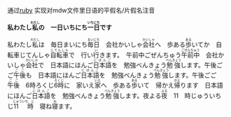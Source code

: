 通过[ruby](https://www.w3.org/TR/2001/REC-ruby-20010531/) 实现对mdw文件里日语的平假名/片假名注音

​							                              	**私わたし<ruby><rb>私</rb><rt>わたし</rt></ruby>の　一日いちにち<ruby><rb>一日</rb><rt>いちにち</rt></ruby>です**

​	私わたし<ruby><rb>私</rb><rt>わたし</rt></ruby>は　毎日まいにち<ruby><rb>毎日</rb><rt>まいにち</rt></ruby>　会社かいしゃ<ruby><rb>会社</rb><rt>かいしゃ</rt></ruby>へ　歩ある<ruby><rb>歩</rb><rt>ある</rt></ruby>いてか　自転車じてんしゃ<ruby><rb>自転車</rb><rt>じてんしゃ</rt></ruby>で　行い<ruby><rb>行</rb><rt>い</rt></ruby>きます。　午前中ごぜんちゅう<ruby><rb>午前中</rb><rt>ごぜんちゅう</rt></ruby>　会社かいしゃ<ruby><rb>会社</rb><rt>かいしゃ</rt></ruby>で　日本語にほんご<ruby><rb>日本語</rb><rt>にほんご</rt></ruby>を　勉強べんきょう<ruby><rb>勉強</rb><rt>べんきょう</rt></ruby>します。午後ごご<ruby><rb>午後</rb><rt>ごご</rt></ruby>も　日本語にほんご<ruby><rb>日本語</rb><rt>にほんご</rt></ruby>を　勉強べんきょう<ruby><rb>勉強</rb><rt>べんきょう</rt></ruby>します。午後ごご<ruby><rb>午後</rb><rt>ごご</rt></ruby>　6時ろくじ<ruby><rb>6時</rb><rt>ろくじ</rt></ruby>に　家いえ<ruby><rb>家</rb><rt>いえ</rt></ruby>へ　歩ある<ruby><rb>歩</rb><rt>ある</rt></ruby>いて　帰かえ<ruby><rb>帰</rb><rt>かえ</rt></ruby>ります　日本語にほんご<ruby><rb>日本語</rb><rt>にほんご</rt></ruby>を　勉強べんきょう<ruby><rb>勉強</rb><rt>べんきょう</rt></ruby>します。夜よる<ruby><rb>夜</rb><rt>よる</rt></ruby>　11　時じゅういち　じ<ruby><rb>11　時</rb><rt>じゅういち　じ</rt></ruby>　寝ね<ruby><rb>寝</rb><rt>ね</rt></ruby>ます。

